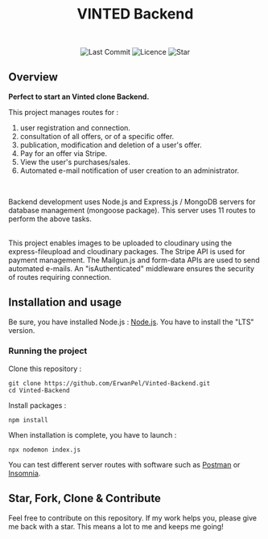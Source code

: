
<h1 align="center">
VINTED Backend

</h1>

</br>

<p align="center">
	<img alt="Last Commit" src="https://img.shields.io/github/last-commit/ErwanPel/Vinted-Backend.svg?style=flat-square">
	<img alt="Licence" src="https://img.shields.io/github/license/ErwanPel/Vinted-Backend.svg?style=flat-square">
	<img alt="Star" src="https://img.shields.io/badge/you%20like%20%3F-STAR%20ME-blue.svg?style=flat-square">
</p>




## Overview



**Perfect to start an Vinted clone Backend.** 

This project manages routes for :

1) user registration and connection.
2) consultation of all offers, or of a specific offer.
3) publication, modification and deletion of a user's offer.
4) Pay for an offer via Stripe.
5) View the user's purchases/sales.
6) Automated e-mail notification of user creation to an administrator.

</br>

Backend development uses Node.js and Express.js / MongoDB servers for database management (mongoose package). This server uses 11 routes to perform the above tasks.

</br>
This project enables images to be uploaded to cloudinary using the express-fileupload and cloudinary packages.
The Stripe API is used for payment management.
The Mailgun.js and form-data APIs are used to send automated e-mails.
An "isAuthenticated" middleware ensures the security of routes requiring connection.




## Installation and usage

Be sure, you have installed Node.js : [Node.js](https://nodejs.org/en). You have to install the "LTS" version.

### Running the project

Clone this repository :

```
git clone https://github.com/ErwanPel/Vinted-Backend.git
cd Vinted-Backend
```

Install packages :

```
npm install

```

When installation is complete, you have to launch  :

```
npx nodemon index.js

```

You can test different server routes with software such as [Postman](https://www.postman.com/) or [Insomnia](https://insomnia.rest/).



## Star, Fork, Clone & Contribute

Feel free to contribute on this repository. If my work helps you, please give me back with a star. This means a lot to me and keeps me going!

